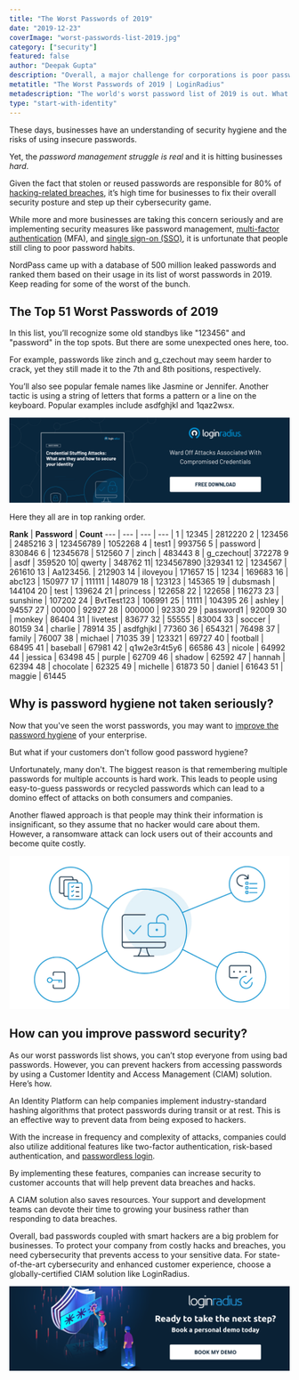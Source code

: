 ```yaml
---
title: "The Worst Passwords of 2019"
date: "2019-12-23"
coverImage: "worst-passwords-list-2019.jpg"
category: ["security"]
featured: false 
author: "Deepak Gupta"
description: "Overall, a major challenge for corporations is poor passwords combined with smart hackers. You need cybersecurity that prevents access to your confidential data to protect your business from expensive hacks and breaches. Choose a globally-certified CIAM solution like LoginRadius for state-of-the-art safety and increased customer experience."
metatitle: "The Worst Passwords of 2019 | LoginRadius"
metadescription: "The world's worst password list of 2019 is out. What we learned will make you want to improve your company's online security."
type: "start-with-identity"
---
```


These days, businesses have an understanding of security hygiene and the risks of using insecure passwords. 

Yet, the _password management struggle is real_ and it is hitting businesses _hard_. 

Given the fact that stolen or reused passwords are responsible for 80% of [hacking-related breaches](https://www.helpnetsecurity.com/2019/10/10/poor-password-hygiene/), it’s high time for businesses to fix their overall security posture and step up their cybersecurity game. 

While more and more businesses are taking this concern seriously and are implementing security measures like password management, [multi-factor authentication](https://www.loginradius.com/blog/2019/06/what-is-multi-factor-authentication/) (MFA), and [single sign-on (SSO)](https://www.loginradius.com/blog/2019/05/what-is-single-sign-on/), it is unfortunate that people still cling to poor password habits. 

NordPass came up with a database of 500 million leaked passwords and ranked them based on their usage in its list of worst passwords in 2019. Keep reading for some of the worst of the bunch. 

## The Top 51 Worst Passwords of 2019 

In this list, you’ll recognize some old standbys like "123456" and "password" in the top spots. But there are some unexpected ones here, too. 

For example, passwords like zinch and g\_czechout may seem harder to crack, yet they still made it to the 7th and 8th positions, respectively.

You’ll also see popular female names like Jasmine or Jennifer. Another tactic is using a string of letters that forms a pattern or a line on the keyboard. Popular examples include asdfghjkl and 1qaz2wsx. 

[![](credential-stuffing.png)](https://www.loginradius.com/resource/understanding-credential-stuffing-attacks-whitepaper)

Here they all are in top ranking order.  

**Rank**    | **Password** |  **Count** 
--- | --- | --- | --- |
1 | 12345 | 2812220
2 | 123456 | 2485216
3 | 123456789 | 1052268
4 | test1 | 993756
5 | password | 830846
6 | 12345678 | 512560
7 | zinch | 483443
8 | g_czechout| 372278
9 | asdf | 359520
10| qwerty | 348762
11| 1234567890 |329341
12 | 1234567 | 261610
13 | Aa123456. | 212903
14 | iloveyou | 171657
15 | 1234 | 169683
16 | abc123 | 150977
17 | 111111 | 148079
18 | 123123 | 145365
19 | dubsmash | 144104
20 | test | 139624
21 | princess | 122658
22 | 122658 | 116273
23 | sunshine | 107202
24 | BvtTest123 | 106991
25 | 11111 | 104395
26 | ashley | 94557
27 | 00000 | 92927
28 | 000000 | 92330
29 | password1 | 92009
30 | monkey | 86404
31 | livetest | 83677
32 | 55555 | 83004
33 | soccer | 80159
34 | charlie | 78914
35 | asdfghjkl | 77360
36 | 654321 | 76498
37 | family | 76007
38 | michael | 71035
39 | 123321 | 69727
40 | football | 68495
41 | baseball | 67981
42 | q1w2e3r4t5y6 | 66586
43 | nicole | 64992
44 | jessica | 63498
45 | purple | 62709
46 | shadow | 62592
47 | hannah | 62394
48 | chocolate | 62325
49 | michelle | 61873
50 | daniel | 61643
51 | maggie | 61445

## Why is password hygiene not taken seriously? 

Now that you've seen the worst passwords, you may want to [improve the password hygiene](https://www.loginradius.com/blog/2018/05/infographic-poor-password-hygiene-letting-cybercriminals-clean/) of your enterprise.

But what if your customers don't follow good password hygiene? 

Unfortunately, many don't. The biggest reason is that remembering multiple passwords for multiple accounts is hard work. This leads to people using easy-to-guess passwords or recycled passwords which can lead to a domino effect of attacks on both consumers and companies. 

Another flawed approach is that people may think their information is insignificant, so they assume that no hacker would care about them. However, a ransomware attack can lock users out of their accounts and become quite costly.

![](image2.jpg)

## How can you improve password security?

As our worst passwords list shows, you can’t stop everyone from using bad passwords. However, you can prevent hackers from accessing passwords by using a Customer Identity and Access Management (CIAM) solution. Here’s how.

An Identity Platform can help companies implement industry-standard hashing algorithms that protect passwords during transit or at rest. This is an effective way to prevent data from being exposed to hackers. 

With the increase in frequency and complexity of attacks, companies could also utilize additional features like two-factor authentication, risk-based authentication, and [passwordless login](https://www.loginradius.com/blog/2019/10/passwordless-authentication-the-future-of-identity-and-security/).

By implementing these features, companies can increase security to customer accounts that will help prevent data breaches and hacks.

A CIAM solution also saves resources. Your support and development teams can devote their time to growing your business rather than responding to data breaches. 

Overall, bad passwords coupled with smart hackers are a big problem for  businesses. To protect your company from costly hacks and breaches, you need cybersecurity that prevents access to your sensitive data. For state-of-the-art cybersecurity and enhanced customer experience, choose a globally-certified CIAM solution like LoginRadius. 

[![](CTA-book-demo-password-1024x310.png)](https://www.loginradius.com/book-a-demo/)
